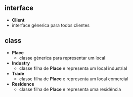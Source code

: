 ## interface 
- **Client**
 - interface génerica para todos clientes

## class
- **Place**
  - classe génerica para representar um local
- **Industry**
  - classe filha de **Place** e representa um local industrial
- **Trade**
  - classe filha de **Place** e representa um local comercial
- **Residence**
  - classe filha de **Place** e representa uma residência
